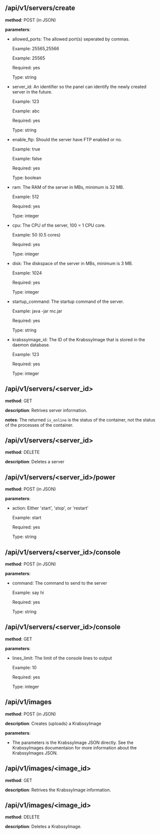 ## /api/v1/servers/create
**method**: POST (in JSON)

**parameters**:

  - allowed_ports: The allowed port(s) seperated by commas.
  
      Example: 25565,25566
      
      Example: 25565
      
      Required: yes
      
      Type: string
  
   - server_id: An identifier so the panel can identify the newly created server in the future.
   
      Example: 123
      
      Example: abc
      
      Required: yes
      
      Type: string
      
  - enable_ftp: Should the server have FTP enabled or no.
  
      Example: true
      
      Example: false
      
      Required: yes
      
      Type: boolean
      
  - ram: The RAM of the server in MBs, minimum is 32 MB.
  
      Example: 512
      
      Required: yes
      
      Type: integer
      
  - cpu: The CPU of the server, 100 = 1 CPU core.
  
      Example: 50 (0.5 cores)
      
      Required: yes
      
      Type: integer
      
  - disk: The diskspace of the server in MBs, minimum is 3 MB.
  
      Example: 1024
      
      Required: yes
      
      Type: integer
      
  - startup_command: The startup command of the server.
  
      Example: java -jar mc.jar
      
      Required: yes
      
      Type: string
      
  - krabssyimage_id: The ID of the KrabssyImage that is stored in the daemon database.
  
      Example: 123
      
      Required: yes
      
      Type: integer

## /api/v1/servers/<server_id>
**method**: GET

**description**: Retrives server information.

**notes**: The returned `is_online` is the status of the container, not the status of the processes of the container.

## /api/v1/servers/<server_id>
**method**: DELETE

**description**: Deletes a server

## /api/v1/servers/<server_id>/power
**method**: POST (in JSON)

**parameters**:

  - action: Either 'start', 'stop', or 'restart'
  
      Example: start
      
      Required: yes
      
      Type: string
      
## /api/v1/servers/<server_id>/console
**method**: POST (in JSON)

**parameters**:

  - command: The command to send to the server
  
      Example: say hi
      
      Required: yes
      
      Type: string
      
## /api/v1/servers/<server_id>/console
**method**: GET

**parameters**:

  - lines_limit: The limit of the console lines to output
  
      Example: 10
      
      Required: yes
      
      Type: integer
      
## /api/v1/images
**method**: POST (in JSON)

**description**: Creates (uploads) a KrabssyImage

**parameters**:

  - The parameters is the KrabssyImage JSON directly. See the KrabssyImages documentaion for more information about the KrabssyImages JSON.
  
## /api/v1/images/<image_id>
**method**: GET

**description**: Retrives the KrabssyImage information.

## /api/v1/images/<image_id>
**method**: DELETE

**description**: Deletes a KrabssyImage.